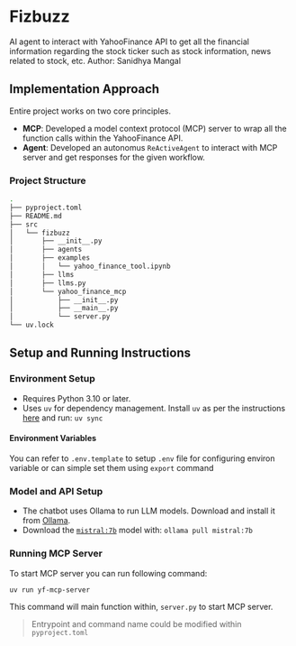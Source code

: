 # Fizbuzz
AI agent to interact with YahooFinance API to get all the financial information regarding the stock ticker such as stock information, news related to stock, etc. 
Author: Sanidhya Mangal

## Implementation Approach
Entire project works on two core principles.
- **MCP**: Developed a model context protocol (MCP) server to wrap all the function calls within the YahooFinance API.
- **Agent**: Developed an autonomus `ReActiveAgent` to interact with MCP server and get responses for the given workflow.

### Project Structure
```sh
.
├── pyproject.toml
├── README.md
├── src
│   └── fizbuzz
│       ├── __init__.py
│       ├── agents
│       ├── examples
│       │   └── yahoo_finance_tool.ipynb
│       ├── llms
│       ├── llms.py
│       └── yahoo_finance_mcp
│           ├── __init__.py
│           ├── __main__.py
│           └── server.py
└── uv.lock
```

## Setup and Running Instructions

### Environment Setup
- Requires Python 3.10 or later.
- Uses `uv` for dependency management. Install `uv` as per the instructions [here](https://docs.astral.sh/uv/) and run:
  `uv sync`

#### Environment Variables
You can refer to `.env.template` to setup `.env` file for configuring environ variable or can simple set them using `export` command

### Model and API Setup
- The chatbot uses Ollama to run LLM models. Download and install it from [Ollama](https://ollama.com).
- Download the [`mistral:7b`](https://ollama.com/library/mistral) model with:
  `ollama pull mistral:7b`

### Running MCP Server
To start MCP server you can run following command:
```sh
uv run yf-mcp-server
```

This command will main function within, `server.py` to start MCP server. 
>Entrypoint and command name could be modified within `pyproject.toml`
